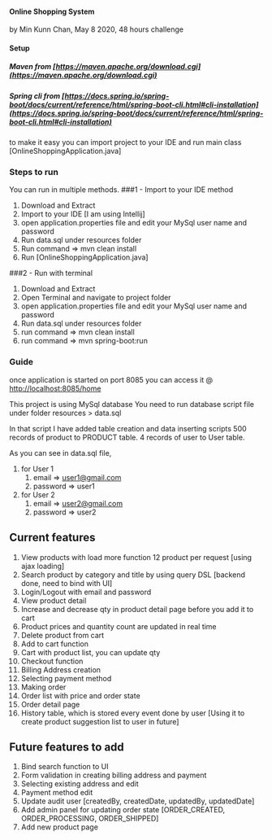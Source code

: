 #### Online Shopping System

 by Min Kunn Chan, May 8 2020, 48 hours challenge

#### Setup
##### Maven  from [https://maven.apache.org/download.cgi](https://maven.apache.org/download.cgi)
##### Spring cli from [https://docs.spring.io/spring-boot/docs/current/reference/html/spring-boot-cli.html#cli-installation](https://docs.spring.io/spring-boot/docs/current/reference/html/spring-boot-cli.html#cli-installation)

to make it easy you can import project to your IDE 
and run main class [OnlineShoppingApplication.java]



### Steps to run
You can run in multiple methods.
###1 - Import to your IDE method
 1. Download and Extract
 2. Import to your IDE [I am using Intellij]
 3. open application.properties file and edit your MySql user name and password
 4. Run data.sql under resources folder
 5. Run command => mvn clean install
 6. Run  [OnlineShoppingApplication.java]

###2 - Run with terminal
 1. Download and Extract
 2. Open Terminal and navigate to project folder
 3. open application.properties file and edit your MySql user name and password
 4. Run data.sql under resources folder
 5. run command => mvn clean install
 6. run command => mvn spring-boot:run

### Guide
once application is started on port 8085
you can access it @ [http://localhost:8085/home](http://localhost:8085/order)

This project is using MySql database
You need to run database script file under folder
    resources > data.sql

In that script I have added table creation and data inserting scripts
500 records of product to PRODUCT table.
4 records of user to User table.

As you can see in data.sql file,
1. for User 1
    1. email => user1@gmail.com
    2. password => user1
2. for User 2
    1. email => user2@gmail.com
	2. password => user2

## Current features
1. View products with load more function 12 product per request [using ajax loading]
2. Search product by category and title by using query DSL 
		[backend done, need to bind with UI]
3. Login/Logout with email and password
4. View product detail
5. Increase and decrease qty in product detail page before you add it to cart
6. Product prices and quantity count are updated in real time
7. Delete product from cart 
8. Add to cart function
9. Cart with product list, you can update qty
10. Checkout function
11. Billing Address creation
12. Selecting payment method
13. Making order
14. Order list with price and order state
15. Order detail page
16. History table, which is stored every event done by user
        [Using it to create product suggestion list to user in future]

## Future features to add
1. Bind search function to UI
2. Form validation in creating billing address and payment
3. Selecting existing address and edit
4. Payment method edit
5. Update audit user [createdBy, createdDate, updatedBy, updatedDate]
6. Add admin panel for updating order state [ORDER_CREATED, ORDER_PROCESSING, ORDER_SHIPPED]
7. Add new product page
